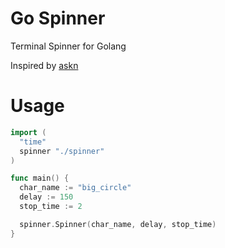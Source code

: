 # Go Spinner

Terminal Spinner for Golang

Inspired by [askn](https://github.com/askn/spinner)

# Usage

```go
import (
  "time"
  spinner "./spinner"
)

func main() {
  char_name := "big_circle"
  delay := 150
  stop_time := 2

  spinner.Spinner(char_name, delay, stop_time)
}
```
